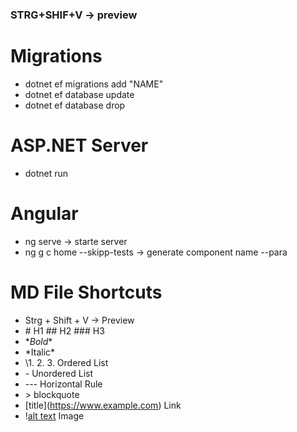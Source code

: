 ### STRG+SHIF+V -> preview


# Migrations
* dotnet ef migrations add "NAME"
* dotnet ef database update
* dotnet ef database drop

# ASP.NET Server
* dotnet run

# Angular
* ng serve -> starte server
* ng g c home --skipp-tests -> generate component name --para





# MD File Shortcuts
* Strg + Shift + V -> Preview
* \# H1 ## H2 ### H3
* \**Bold**
* \*Italic*
* \1. 2. 3. Ordered List
* \- Unordered List
* \--- Horizontal Rule
* \> blockquote
* \[title](https://www.example.com) Link
* \![alt text](image.jpg) Image

